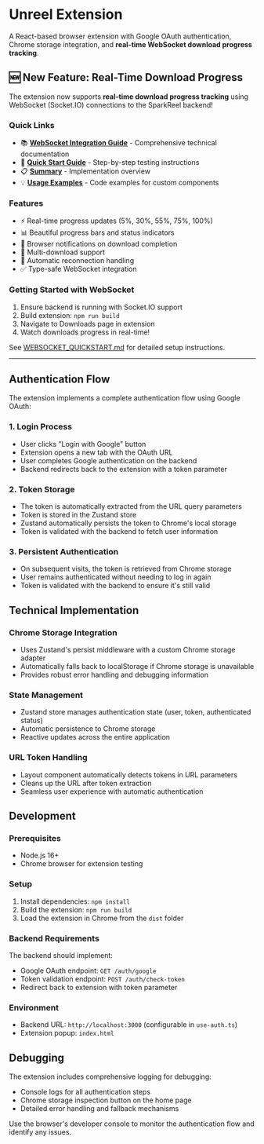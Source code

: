 # Unreel Extension

A React-based browser extension with Google OAuth authentication, Chrome storage integration, and **real-time WebSocket download progress tracking**.

## 🆕 New Feature: Real-Time Download Progress

The extension now supports **real-time download progress tracking** using WebSocket (Socket.IO) connections to the SparkReel backend!

### Quick Links
- 📚 [**WebSocket Integration Guide**](WEBSOCKET_INTEGRATION.md) - Comprehensive technical documentation
- 🚀 [**Quick Start Guide**](WEBSOCKET_QUICKSTART.md) - Step-by-step testing instructions
- 📋 [**Summary**](WEBSOCKET_SUMMARY.md) - Implementation overview
- 💡 [**Usage Examples**](src/examples/websocket-examples.tsx) - Code examples for custom components

### Features
- ⚡ Real-time progress updates (5%, 30%, 55%, 75%, 100%)
- 📊 Beautiful progress bars and status indicators
- 🔔 Browser notifications on download completion
- 📱 Multi-download support
- 🔄 Automatic reconnection handling
- ✅ Type-safe WebSocket integration

### Getting Started with WebSocket
1. Ensure backend is running with Socket.IO support
2. Build extension: `npm run build`
3. Navigate to Downloads page in extension
4. Watch downloads progress in real-time!

See [WEBSOCKET_QUICKSTART.md](WEBSOCKET_QUICKSTART.md) for detailed setup instructions.

---

## Authentication Flow

The extension implements a complete authentication flow using Google OAuth:

### 1. Login Process

- User clicks "Login with Google" button
- Extension opens a new tab with the OAuth URL
- User completes Google authentication on the backend
- Backend redirects back to the extension with a token parameter

### 2. Token Storage

- The token is automatically extracted from the URL query parameters
- Token is stored in the Zustand store
- Zustand automatically persists the token to Chrome's local storage
- Token is validated with the backend to fetch user information

### 3. Persistent Authentication

- On subsequent visits, the token is retrieved from Chrome storage
- User remains authenticated without needing to log in again
- Token is validated with the backend to ensure it's still valid

## Technical Implementation

### Chrome Storage Integration

- Uses Zustand's persist middleware with a custom Chrome storage adapter
- Automatically falls back to localStorage if Chrome storage is unavailable
- Provides robust error handling and debugging information

### State Management

- Zustand store manages authentication state (user, token, authenticated status)
- Automatic persistence to Chrome storage
- Reactive updates across the entire application

### URL Token Handling

- Layout component automatically detects tokens in URL parameters
- Cleans up the URL after token extraction
- Seamless user experience with automatic authentication

## Development

### Prerequisites

- Node.js 16+
- Chrome browser for extension testing

### Setup

1. Install dependencies: `npm install`
2. Build the extension: `npm run build`
3. Load the extension in Chrome from the `dist` folder

### Backend Requirements

The backend should implement:

- Google OAuth endpoint: `GET /auth/google`
- Token validation endpoint: `POST /auth/check-token`
- Redirect back to extension with token parameter

### Environment

- Backend URL: `http://localhost:3000` (configurable in `use-auth.ts`)
- Extension popup: `index.html`

## Debugging

The extension includes comprehensive logging for debugging:

- Console logs for all authentication steps
- Chrome storage inspection button on the home page
- Detailed error handling and fallback mechanisms

Use the browser's developer console to monitor the authentication flow and identify any issues.
